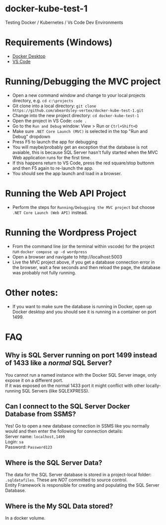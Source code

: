 # docker-kube-test-1
Testing Docker / Kubernetes / Vs Code Dev Environments

# Requirements (Windows)
- [Docker Desktop](https://docs.docker.com/docker-for-windows/install/)
- [VS Code](https://code.visualstudio.com/download)

# Running/Debugging the MVC project
- Open a new command window and change to your local projects directory, e.g. `cd c:\projects`
- Git clone into a local directory: `git clone https://github.com/abeardsley-vertex/docker-kube-test-1.git`
- Change into the new project directory: `cd docker-kube-test-1`
- Open the project in VS Code: `code .`
- Go to the `Run and Debug` window: View > Run or `Ctrl+Shift+D`
- Make sure `.NET Core Launch (MVC)` is selected in the top "Run and Debug" dropdown
- Press F5 to launch the app for debugging
- You will maybe/probably get an exception that the database is not avaiable, this is because SQL Server hasn't fully started when the MVC Web application runs for the first time.
- If this happens return to VS Code, press the red square/stop buttonm and then F5 again to re-launch the app.
- You should see the app launch and load in a browser.

# Running the Web API Project
- Perform the steps for `Running/Debugging the MVC project` but choose `.NET Core Launch (Web API)` instead.

# Running the Wordpress Project
- From the command line (or the terminal within vscode) for the project run `docker compose up -d wordpress`
- Open a browser and navigate to http://localhost:5003
- Live the MVC project above, if you get a database connection error in the browser, wait a few seconds and then reload the page, the database was probably not fully running.

# Other notes:
- If you want to make sure the database is running in Docker, open up Docker desktop and you should see it is running in a container on port 1499.

# FAQ
## Why is SQL Server running on port 1499 instead of 1433 like a *normal* SQL Server?  
You cannot run a named instance with the Docker SQL Server image, only expose it on a different port.   
If it was exposed on the normal 1433 port it might conflict with other locally-running SQL Servers (like SQLEXPRESS).  

## Can I connect to the SQL Server Docker Database from SSMS?  
Yes! Go to open a new database connection in SSMS like you normally would and then enter the following for connection details:  
Server name: `localhost,1499`  
Login: `sa`  
Password: `Password123`  

## Where is the SQL Server Data?
The data for the SQL Server database is stored in a project-local folder: `.sqldatafiles`.  These are *NOT* committed to source control.  
Entity Framework is responsible for creating and populating the SQL Server Database.

## Where is the My SQL Data stored?
In a docker volume.



